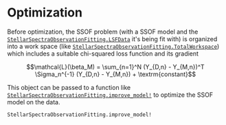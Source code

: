 # Optimization

Before optimization, the SSOF problem (with a SSOF model and the [`StellarSpectraObservationFitting.LSFData`](@ref) it's being fit with) is organized into a work space (like [`StellarSpectraObservationFitting.TotalWorkspace`](@ref)) which includes a suitable chi-squared loss function and its gradient

$$\mathcal{L}(\beta_M) = \sum_{n=1}^N (Y_{D,n} - Y_{M,n})^T \Sigma_n^{-1} (Y_{D,n} - Y_{M,n}) + \textrm{constant}$$

<!-- ```@docs
StellarSpectraObservationFitting.TotalWorkspace
``` -->

This object can be passed to a function like [`StellarSpectraObservationFitting.improve_model!`](@ref) to optimize the SSOF model on the data.

```@docs
StellarSpectraObservationFitting.improve_model!
```

